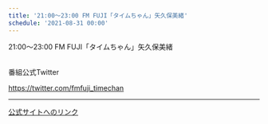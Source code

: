 ```yaml
---
title: '21:00～23:00 FM FUJI「タイムちゃん」矢久保美緒'
schedule: '2021-08-31 00:00'
---
```


<div id="detailBody"> <p>  21:00～23:00 FM FUJI「タイムちゃん」矢久保美緒 </p> <p>  <br/>  番組公式Twitter </p> <p>  <a href="https://twitter.com/fmfuji_timechan" target="_blank">   https://twitter.com/fmfuji_timechan  </a> </p></div>

---
[公式サイトへのリンク]('http://www.nogizaka46.com/schedule/2021/08/062328.php?member=mio-yakubo&category=&monthly=202108')